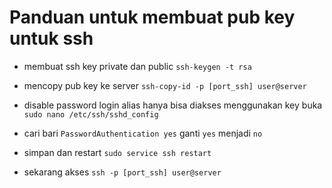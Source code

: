 # Panduan untuk membuat pub key untuk ssh

- membuat ssh key private dan public `ssh-keygen -t rsa`

- mencopy pub key ke server `ssh-copy-id -p [port_ssh] user@server`

- disable password login alias hanya bisa diakses menggunakan key buka `sudo nano /etc/ssh/sshd_config`

- cari bari `PasswordAuthentication yes` ganti `yes` menjadi `no`

- simpan dan restart `sudo service ssh restart`

- sekarang akses `ssh -p [port_ssh] user@server`
